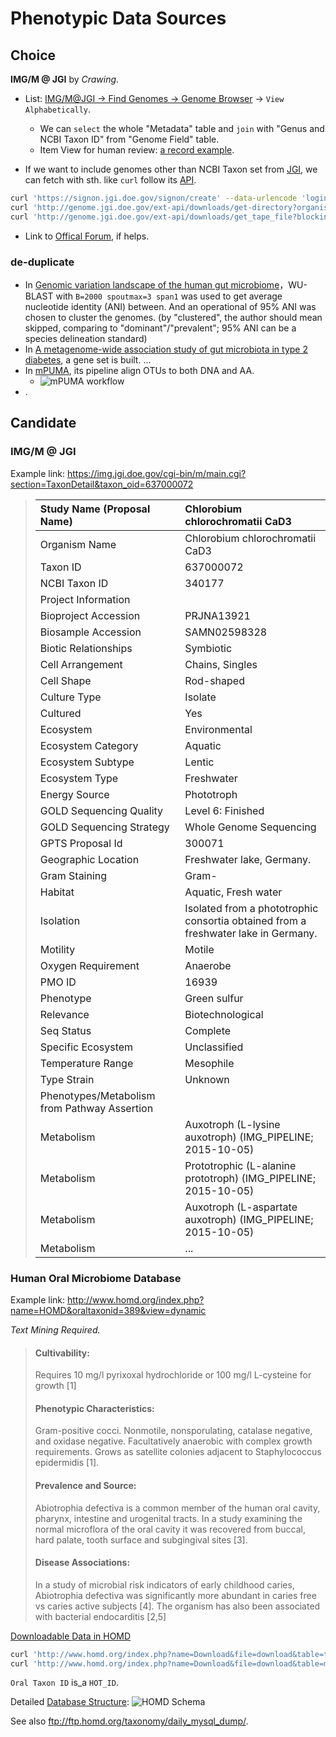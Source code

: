 # Phenotypic Data Sources

## Choice

__IMG/M @ JGI__ by _Crawing_.
 
 * List: [IMG/M@JGI -> Find Genomes -> Genome Browser](https://img.jgi.doe.gov/cgi-bin/m/main.cgi?section=TreeFile&page=domain&domain=all) -> `View Alphabetically`.
   * We can `select` the whole "Metadata" table and `join` with "Genus and NCBI Taxon ID" from "Genome Field" table.
   * Item View for human review: [a record example](https://img.jgi.doe.gov/cgi-bin/m/main.cgi?section=TaxonDetail&taxon_oid=637000072).

 * If we want to include genomes other than NCBI Taxon set from [JGI](http://genome.jgi.doe.gov/), we can fetch with sth. like `curl` follow its [API](http://genome.jgi.doe.gov/help/download.jsf). 

````bash
curl 'https://signon.jgi.doe.gov/signon/create' --data-urlencode 'login=USER_NAME' --data-urlencode 'password=USER_PASSWORD' -c cookies > /dev/null
curl 'http://genome.jgi.doe.gov/ext-api/downloads/get-directory?organism=PhytozomeV10' -b cookies > files.xml
curl 'http://genome.jgi.doe.gov/ext-api/downloads/get_tape_file?blocking=true&url=/PhytozomeV10/download/_JAMO/53112a9e49607a1be0055980/Alyrata_107_v1.0.annotation_info.txt' -b cookies > Alyrata_107_v1.0.annotation_info.txt
````

 * Link to [Offical Forum](https://groups.google.com/a/lbl.gov/forum/?hl=en&fromgroups=#!topic/img-user-forum/o4Pjc_GV1js), if helps.

### de-duplicate

 * In [Genomic variation landscape of the human gut microbiome](http://www.nature.com/doifinder/10.1038/nature11711)，WU-BLAST with `B=2000 spoutmax=3 span1` was used to get average nucleotide identity (ANI) between. And an operational of 95% ANI was chosen to cluster the genomes. (by "clustered", the author should mean skipped, comparing to "dominant"/"prevalent"; 95% ANI can be a species delineation standard)
 * In [A metagenome-wide association study of gut microbiota in type 2 diabetes](http://www.nature.com/doifinder/10.1038/nature11450), a gene set is built. ...
 * In [mPUMA](https://microbiomejournal.biomedcentral.com/articles/10.1186/2049-2618-1-23), its pipeline align OTUs to both DNA and AA.
   * ![mPUMA workflow](https://static-content.springer.com/image/art%3A10.1186%2F2049-2618-1-23/MediaObjects/40168_2013_Article_23_Fig1_HTML.jpg)
 * .

## Candidate

### IMG/M @ JGI

Example link: <https://img.jgi.doe.gov/cgi-bin/m/main.cgi?section=TaxonDetail&taxon_oid=637000072>

> Study Name (Proposal Name)	| Chlorobium chlorochromatii CaD3
> :-------------- | :---------------
> Organism Name	| Chlorobium chlorochromatii CaD3
> Taxon ID	| 637000072
> NCBI Taxon ID	| 340177
> Project Information	 | 
> Bioproject Accession	| PRJNA13921
> Biosample Accession	| SAMN02598328
> Biotic Relationships	| Symbiotic
> Cell Arrangement	| Chains, Singles
> Cell Shape	| Rod-shaped
> Culture Type	| Isolate
> Cultured	| Yes
> Ecosystem	| Environmental
> Ecosystem Category	| Aquatic
> Ecosystem Subtype	| Lentic
> Ecosystem Type	| Freshwater
> Energy Source	| Phototroph
> GOLD Sequencing Quality	| Level 6: Finished
> GOLD Sequencing Strategy	| Whole Genome Sequencing
> GPTS Proposal Id	| 300071
> Geographic Location	| Freshwater lake, Germany.
> Gram Staining	| Gram-
> Habitat	| Aquatic, Fresh water
> Isolation	| Isolated from a phototrophic consortia obtained from a freshwater lake in Germany.
> Motility	| Motile
> Oxygen Requirement	| Anaerobe
> PMO ID	| 16939
> Phenotype	| Green sulfur
> Relevance	| Biotechnological
> Seq Status	| Complete
> Specific Ecosystem	| Unclassified
> Temperature Range	| Mesophile
> Type Strain	| Unknown
> Phenotypes/Metabolism from Pathway Assertion	|  
> Metabolism	| Auxotroph (L-lysine auxotroph) (IMG_PIPELINE; 2015-10-05)
> Metabolism	| Prototrophic (L-alanine prototroph) (IMG_PIPELINE; 2015-10-05)
> Metabolism	| Auxotroph (L-aspartate auxotroph) (IMG_PIPELINE; 2015-10-05)
> Metabolism	| ...

### Human Oral Microbiome Database

Example link: <http://www.homd.org/index.php?name=HOMD&oraltaxonid=389&view=dynamic>

_Text Mining Required._

> #### Cultivability:
> Requires 10 mg/l pyrixoxal hydrochloride or 100 mg/l L-cysteine for growth [1]
> #### Phenotypic Characteristics:
> Gram-positive cocci.  Nonmotile, nonsporulating, catalase negative, and oxidase negative.  Facultatively anaerobic with complex growth requirements.  Grows as satellite colonies adjacent to Staphylococcus epidermidis [1]. 
> #### Prevalence and Source:
> Abiotrophia defectiva is a common member of the human oral cavity, pharynx, intestine and urogenital tracts.  In a study examining the normal microflora of the oral cavity it was recovered from buccal, hard palate, tooth surface and subgingival sites [3].  
> #### Disease Associations:
> In a study of microbial risk indicators of early childhood caries, Abiotrophia defectiva was significantly more abundant in caries free vs caries active subjects [4].  The organism has also been associated with bacterial endocarditis [2,5]

[Downloadable Data in HOMD](http://www.homd.org/index.php?name=Download)

````bash
curl 'http://www.homd.org/index.php?name=Download&file=download&table=tt&format=text' -o HOMD_Taxon.tsv
curl 'http://www.homd.org/index.php?name=Download&file=download&table=meta&format=text' -o HOMD_Meta.tsv
````

`Oral Taxon ID` is_a `HOT_ID`.

Detailed [Database Structure](http://www.homd.org/index.php?name=Article&sid=25&cat=12&toc=1):
![HOMD Schema](http://www.homd.org/modules/Article/article_images/taxon_database.jpg)

See also <ftp://ftp.homd.org/taxonomy/daily_mysql_dump/>.

